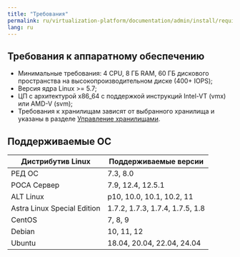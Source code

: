 ```yaml
---
title: "Требования"
permalink: ru/virtualization-platform/documentation/admin/install/requirements.html
lang: ru
---
```


## Требования к аппаратному обеспечению

- Минимальные требования: 4 CPU, 8 ГБ RAM, 60 ГБ дискового пространства на высокопроизводительном диске (400+ IOPS);
- Версия ядра Linux >= 5.7;
- ЦП с архитектурой x86_64 с поддержкой инструкций Intel-VT (vmx) или AMD-V (svm);
- Требования к хранилищам зависят от выбранного хранилища и указаны в разделе [Управление хранилищами](./../platform-management/storage/supported-storage.html).

## Поддерживаемые ОС

| Дистрибутив Linux           | Поддерживаемые версии           |
| --------------------------- | ------------------------------- |
| РЕД ОС                      | 7.3, 8.0                        |
| РОСА Сервер                 | 7.9, 12.4, 12.5.1               |
| ALT Linux                   | p10, 10.0, 10.1, 10.2, 11       |
| Astra Linux Special Edition | 1.7.2, 1.7.3, 1.7.4, 1.7.5, 1.8 |
| CentOS                      | 7, 8, 9                         |
| Debian                      | 10, 11, 12                      |
| Ubuntu                      | 18.04, 20.04, 22.04, 24.04      |

